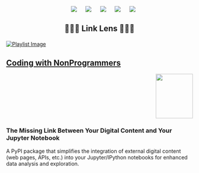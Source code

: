 <div align="center"> 
&nbsp;&nbsp;&nbsp;&nbsp;
<a href="https://www.linkedin.com/in/mukesh-manral/"><img src="https://img.shields.io/badge/LinkedIn-411AFF?style=for-the-badge&logo=LinkedIn&logoColor=white" /></a>  
&nbsp;&nbsp;&nbsp;&nbsp;
<a href="https://www.kaggle.com/mukeshmanral"><img src="https://img.shields.io/badge/Kaggle-411AFF?style=for-the-badge&logo=Kaggle&logoColor=white" /></a>
&nbsp;&nbsp;&nbsp;&nbsp;
<a href="https://medium.com/@manralai/lists"><img src="https://img.shields.io/badge/Medium-411AFF?style=for-the-badge&logo=Medium&logoColor=white" /></a>
&nbsp;&nbsp;&nbsp;&nbsp;
<a href="https://www.youtube.com/@manralai"><img src="https://img.shields.io/badge/Youtube-411AFF?style=for-the-badge&logo=Youtube&logoColor=white" /></a>
&nbsp;&nbsp;&nbsp;&nbsp; 
<a href="https://www.instagram.com/manralai/"><img src="https://img.shields.io/badge/Instagram-411AFF?style=for-the-badge&logo=Instagram&logoColor=white" /></a>
</div>

<h2>
    <p align="center">
        🚂🚋🚋 Link Lens 🚋🚋🚋
    </p>
</h2>

<p align="right">
  <kbd>  </kbd>
</p>


[![Playlist Image](https://github.com/user-attachments/assets/a60cf6df-6e4f-4644-87a4-9edc46352ce7)](https://www.youtube.com/watch?v=cjYFSc8nuSw)

<h2><a href="https://www.youtube.com/watch?v=cjYFSc8nuSw">Coding with NonProgrammers</a></h2>


<p align="right">
  <kbd><img src="https://github.com/user-attachments/assets/9aeb87b7-e80a-450c-a68b-97d38ccc6b09" height='120' width='100'> </kbd>
</p>

<h3>The Missing Link Between Your Digital Content and Your Jupyter Notebook </h3>

A PyPI package that simplifies the integration of external digital content (web pages, APIs, etc.) into your Jupyter/IPython notebooks for enhanced data analysis and exploration.
